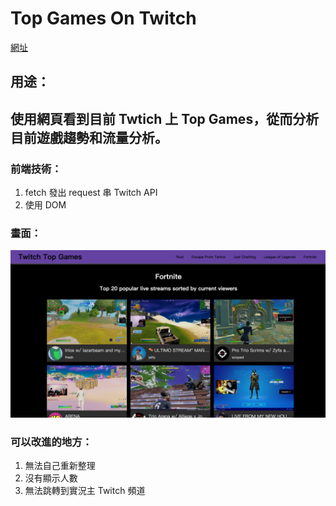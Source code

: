 # Top Games On Twitch
[網址](http://wozski.tw/Twitch/)
<h2>用途：<h2>

使用網頁看到目前 Twtich 上 Top Games，從而分析目前遊戲趨勢和流量分析。

### 前端技術：

1. fetch 發出 request 串 Twitch API
2. 使用 DOM

### 畫面：

![](twitch.jpg)

### 可以改進的地方：

1. 無法自己重新整理
2. 沒有顯示人數
3. 無法跳轉到實況主 Twitch 頻道
